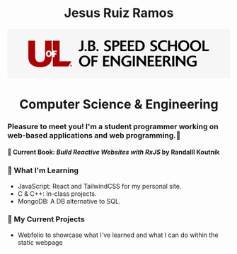 <h1 align="center">Jesus Ruiz Ramos</h1>

<div style="">
    <p align="center">
        <img src="Images/154-1540703_uofl-jb-speed-school-of-engineering-uofl-school.jpg"/>
    </p>
    <h1 align="center" style>Computer Science & Engineering</h1>
</div>

### Pleasure to meet you! I'm a student programmer working on web-based applications and web programming.👋

<h4>📖 Current Book: <i>Build Reactive Websites with RxJS</i> by Randalll Koutnik</h4>

<!--
**lordruzzki/lordruzzki** is a ✨ _special_ ✨ repository because its `README.md` (this file) appears on your GitHub profile.
-->

### 🌱 What I'm Learning
- JavaScript: React and TailwindCSS for my personal site. 
- C & C++: In-class projects.
- MongoDB: A DB alternative to SQL.

### 📏 My Current Projects
- Webfolio to showcase what I've learned and what I can do within the static webpage
<!-- - Web-based learning platform centralizing resources for student developers to learn about coding -->
